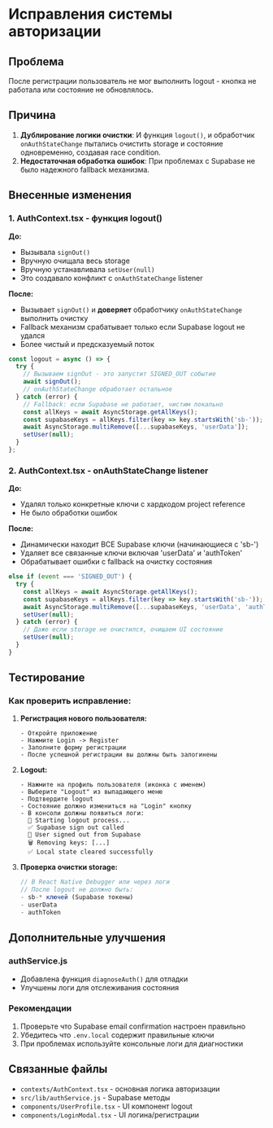 # Исправления системы авторизации

## Проблема
После регистрации пользователь не мог выполнить logout - кнопка не работала или состояние не обновлялось.

## Причина
1. **Дублирование логики очистки**: И функция `logout()`, и обработчик `onAuthStateChange` пытались очистить storage и состояние одновременно, создавая race condition.
2. **Недостаточная обработка ошибок**: При проблемах с Supabase не было надежного fallback механизма.

## Внесенные изменения

### 1. AuthContext.tsx - функция logout()
**До:**
- Вызывала `signOut()`
- Вручную очищала весь storage
- Вручную устанавливала `setUser(null)`
- Это создавало конфликт с `onAuthStateChange` listener

**После:**
- Вызывает `signOut()` и **доверяет** обработчику `onAuthStateChange` выполнить очистку
- Fallback механизм срабатывает только если Supabase logout не удался
- Более чистый и предсказуемый поток

```typescript
const logout = async () => {
  try {
    // Вызываем signOut - это запустит SIGNED_OUT событие
    await signOut();
    // onAuthStateChange обработает остальное
  } catch (error) {
    // Fallback: если Supabase не работает, чистим локально
    const allKeys = await AsyncStorage.getAllKeys();
    const supabaseKeys = allKeys.filter(key => key.startsWith('sb-'));
    await AsyncStorage.multiRemove([...supabaseKeys, 'userData']);
    setUser(null);
  }
};
```

### 2. AuthContext.tsx - onAuthStateChange listener
**До:**
- Удалял только конкретные ключи с хардкодом project reference
- Не было обработки ошибок

**После:**
- Динамически находит ВСЕ Supabase ключи (начинающиеся с 'sb-')
- Удаляет все связанные ключи включая 'userData' и 'authToken'
- Обрабатывает ошибки с fallback на очистку состояния

```typescript
else if (event === 'SIGNED_OUT') {
  try {
    const allKeys = await AsyncStorage.getAllKeys();
    const supabaseKeys = allKeys.filter(key => key.startsWith('sb-'));
    await AsyncStorage.multiRemove([...supabaseKeys, 'userData', 'authToken']);
    setUser(null);
  } catch (error) {
    // Даже если storage не очистился, очищаем UI состояние
    setUser(null);
  }
}
```

## Тестирование

### Как проверить исправление:

1. **Регистрация нового пользователя:**
   ```
   - Откройте приложение
   - Нажмите Login -> Register
   - Заполните форму регистрации
   - После успешной регистрации вы должны быть залогинены
   ```

2. **Logout:**
   ```
   - Нажмите на профиль пользователя (иконка с именем)
   - Выберите "Logout" из выпадающего меню
   - Подтвердите logout
   - Состояние должно измениться на "Login" кнопку
   - В консоли должны появиться логи:
     🔄 Starting logout process...
     ✅ Supabase sign out called
     🚪 User signed out from Supabase
     🗑️ Removing keys: [...]
     ✅ Local state cleared successfully
   ```

3. **Проверка очистки storage:**
   ```javascript
   // В React Native Debugger или через логи
   // После logout не должно быть:
   - sb-* ключей (Supabase токены)
   - userData
   - authToken
   ```

## Дополнительные улучшения

### authService.js
- Добавлена функция `diagnoseAuth()` для отладки
- Улучшены логи для отслеживания состояния

### Рекомендации
1. Проверьте что Supabase email confirmation настроен правильно
2. Убедитесь что `.env.local` содержит правильные ключи
3. При проблемах используйте консольные логи для диагностики

## Связанные файлы
- `contexts/AuthContext.tsx` - основная логика авторизации
- `src/lib/authService.js` - Supabase методы
- `components/UserProfile.tsx` - UI компонент logout
- `components/LoginModal.tsx` - UI логина/регистрации
